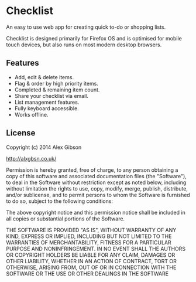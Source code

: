 Checklist
=========

An easy to use web app for creating quick to-do or shopping lists.

Checklist is designed primarily for Firefox OS and is optimised for mobile touch devices, but also runs on most modern desktop browsers.

Features
--------

- Add, edit & delete items.
- Flag & order by high priority items.
- Completed & remaining item count.
- Share your checklist via email.
- List management features.
- Fully keyboard accessible.
- Works offline.

License
-------

Copyright (c) 2014 Alex Gibson

http://alxgbsn.co.uk/

Permission is hereby granted, free of charge, to any person obtaining a copy of this software and associated documentation files (the "Software"), to deal in the Software without restriction except as noted below, including without limitation the rights to use, copy, modify, merge, publish, distribute, and/or sublicense, and to permit persons to whom the Software is furnished to do so, subject to the following conditions:

The above copyright notice and this permission notice shall be included in all copies or substantial portions of the Software.

THE SOFTWARE IS PROVIDED "AS IS", WITHOUT WARRANTY OF ANY KIND, EXPRESS OR IMPLIED, INCLUDING BUT NOT LIMITED TO THE WARRANTIES OF MERCHANTABILITY, FITNESS FOR A PARTICULAR PURPOSE AND NONINFRINGEMENT. IN NO EVENT SHALL THE AUTHORS OR COPYRIGHT HOLDERS BE LIABLE FOR ANY CLAIM, DAMAGES OR OTHER LIABILITY, WHETHER IN AN ACTION OF CONTRACT, TORT OR OTHERWISE, ARISING FROM, OUT OF OR IN CONNECTION WITH THE SOFTWARE OR THE USE OR OTHER DEALINGS IN THE SOFTWARE
